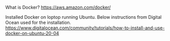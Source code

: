 What is Docker?
https://aws.amazon.com/docker/

Installed Docker on loptop running Ubuntu.
Below instructions from Digital Ocean used for the installation.
https://www.digitalocean.com/community/tutorials/how-to-install-and-use-docker-on-ubuntu-20-04
